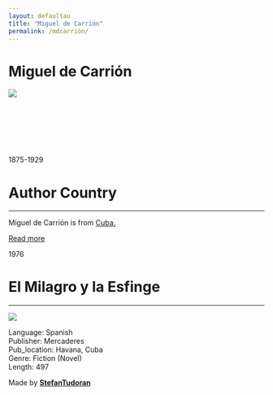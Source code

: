 ```yaml
---
layout: defaultau
title: "Miguel de Carrión"
permalink: /mdcarrión/
---
```

<!-- partial:index.partial.html -->
<div class="content">
    <h1> Miguel de Carrión</h1>
    <div class="quote">
        <div><img src="http://bnjm.cu/img/noticias/2020/9/6/miguel%20de%20carrion.jpg" class="logo"></div>
    </div>
    <div class="timeline">
        <div style="padding-bottom:100px;"></div>
        <div class="block">
            <div class="date right"><p class="right"> 1875-1929 </p></div>
            <div class="dot"></div>
            <div class="left first">
            <div class="author_country">
                <h1>Author Country</h1><hr>
          <div class="aclocation">  <p> Miguel de Carrión is from <a href="{{ site.baseurl }}/14">Cuba.</a></p></div>
              <div class="acreadmore">  <a href="https://es.wikipedia.org/wiki/Miguel_de_Carrión" target="_blank">Read more</a></div>
            </div>
            </div>
        </div>
        <div class="block">
            <div class="date left"><p class="left">1976</p></div>
            <div class="dot"></div>
            <div class="right">
                <h1>El Milagro y la Esfinge</h1><hr>
                <p><img src="https://images-na.ssl-images-amazon.com/images/I/81kjCLblpxL.jpg"></p>
                <p>
                Language: Spanish<br/>
                Publisher: Mercaderes<br/>
                Pub_location: Havana, Cuba<br/>
                Genre: Fiction (Novel)<br/>
                Length: 497</p>
            </div>
        </div>
        <div id="footer">
        <p id="copyright">Made by&nbsp;<strong><a href="https://www.linkedin.com/in/nicolae-stefan-tudoran-b02291127/" target="_blank">StefanTudoran</a></strong></p>
    </div>
</div>
  <!-- partial -->
<script src='https://cdnjs.cloudflare.com/ajax/libs/jquery/3.1.1/jquery.min.js'></script><script  src="{{ site.baseurl }}/assets/js/authorscript.js"></script>